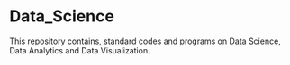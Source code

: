 # Data_Science
This repository contains, standard codes and programs on Data Science, Data Analytics and Data Visualization.
